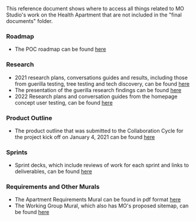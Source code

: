 This reference document shows where to access all things related to MO Studio's work on the Health Apartment that are not included in the "final documents" folder. 

### Roadmap
* The POC roadmap can be found [here](https://app.zenhub.com/workspaces/health---apartment-614de421e25eb20013d1ee70/roadmap)

### Research
* 2021 research plans, conversations guides and results, including those from guerilla testing, tree testing and tech discovery, can be found [here](https://github.com/department-of-veterans-affairs/va.gov-team/tree/master/products/health-care/health-apartment/research/2021)
* The presentation of the guerilla research findings can be found [here](https://github.com/department-of-veterans-affairs/va.gov-team/tree/master/products/health-care/health-apartment/design/design%20presentation)
* 2022 Research plans and conversation guides from the homepage concept user testing, can be found [here](https://github.com/department-of-veterans-affairs/va.gov-team/tree/master/products/health-care/health-apartment/research/2022)

### Product Outline
* The product outline that was submitted to the Collaboration Cycle for the project kick off on January 4, 2021 can be found [here](https://github.com/department-of-veterans-affairs/va.gov-team/tree/master/products/health-care/health-apartment/product)

### Sprints
* Sprint decks, which include reviews of work for each sprint and links to deliverables, can be found [here](https://github.com/department-of-veterans-affairs/va.gov-team/tree/master/products/health-care/health-apartment/product/sprints)

### Requirements and Other Murals
* The Apartment Requirements Mural can be found in pdf format [here](https://github.com/department-of-veterans-affairs/va.gov-team/blob/master/products/health-care/health-apartment/product/APT%20Features.pdf)
* The Working Group Mural, which also has MO's proposed sitemap, can be found [here](https://github.com/department-of-veterans-affairs/va.gov-team/tree/master/products/health-care/health-apartment/product/working-group/Jan%202022)
